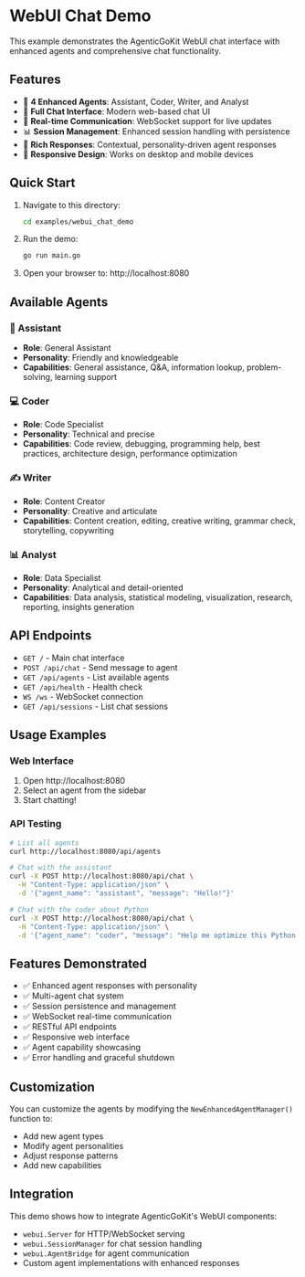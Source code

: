# WebUI Chat Demo

This example demonstrates the AgenticGoKit WebUI chat interface with enhanced agents and comprehensive chat functionality.

## Features

- 🤖 **4 Enhanced Agents**: Assistant, Coder, Writer, and Analyst
- 💬 **Full Chat Interface**: Modern web-based chat UI
- 🔄 **Real-time Communication**: WebSocket support for live updates
- 📊 **Session Management**: Enhanced session handling with persistence
- 🎨 **Rich Responses**: Contextual, personality-driven agent responses
- 📱 **Responsive Design**: Works on desktop and mobile devices

## Quick Start

1. Navigate to this directory:
   ```bash
   cd examples/webui_chat_demo
   ```

2. Run the demo:
   ```bash
   go run main.go
   ```

3. Open your browser to: http://localhost:8080

## Available Agents

### 🤖 Assistant
- **Role**: General Assistant
- **Personality**: Friendly and knowledgeable
- **Capabilities**: General assistance, Q&A, information lookup, problem-solving, learning support

### 💻 Coder  
- **Role**: Code Specialist
- **Personality**: Technical and precise
- **Capabilities**: Code review, debugging, programming help, best practices, architecture design, performance optimization

### ✍️ Writer
- **Role**: Content Creator
- **Personality**: Creative and articulate  
- **Capabilities**: Content creation, editing, creative writing, grammar check, storytelling, copywriting

### 📊 Analyst
- **Role**: Data Specialist
- **Personality**: Analytical and detail-oriented
- **Capabilities**: Data analysis, statistical modeling, visualization, research, reporting, insights generation

## API Endpoints

- `GET /` - Main chat interface
- `POST /api/chat` - Send message to agent
- `GET /api/agents` - List available agents
- `GET /api/health` - Health check
- `WS /ws` - WebSocket connection
- `GET /api/sessions` - List chat sessions

## Usage Examples

### Web Interface
1. Open http://localhost:8080
2. Select an agent from the sidebar
3. Start chatting!

### API Testing
```bash
# List all agents
curl http://localhost:8080/api/agents

# Chat with the assistant
curl -X POST http://localhost:8080/api/chat \
  -H "Content-Type: application/json" \
  -d '{"agent_name": "assistant", "message": "Hello!"}'

# Chat with the coder about Python
curl -X POST http://localhost:8080/api/chat \
  -H "Content-Type: application/json" \
  -d '{"agent_name": "coder", "message": "Help me optimize this Python function"}'
```

## Features Demonstrated

- ✅ Enhanced agent responses with personality
- ✅ Multi-agent chat system
- ✅ Session persistence and management
- ✅ WebSocket real-time communication
- ✅ RESTful API endpoints
- ✅ Responsive web interface
- ✅ Agent capability showcasing
- ✅ Error handling and graceful shutdown

## Customization

You can customize the agents by modifying the `NewEnhancedAgentManager()` function to:
- Add new agent types
- Modify agent personalities
- Adjust response patterns
- Add new capabilities

## Integration

This demo shows how to integrate AgenticGoKit's WebUI components:
- `webui.Server` for HTTP/WebSocket serving
- `webui.SessionManager` for chat session handling  
- `webui.AgentBridge` for agent communication
- Custom agent implementations with enhanced responses
